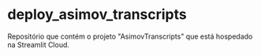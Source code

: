 # deploy_asimov_transcripts
Repositório que contém o projeto "AsimovTranscripts" que está hospedado na Streamlit Cloud.
